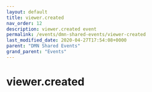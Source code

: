 ```yaml
---
layout: default
title: viewer.created 
nav_order: 12
description: viewer.created event
permalink: /events/dmn-shared-events/viewer-created
last_modified_date: 2020-04-27T17:54:08+0000
parent: "DMN Shared Events"
grand_parent: "Events"
---
```


# viewer.created
